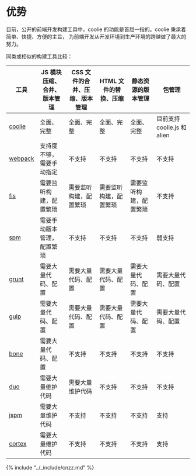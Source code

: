 # 优势

目前，公开的前端开发构建工具中，coolie 的功能是首屈一指的。coolie 秉承着简单、快捷、方便的主旨，
为前端开发从开发环境到生产环境的跨越做了最大的努力。

同类或相似的构建工具比较：

工具 | JS 模块压缩、合并、版本管理 | CSS 文件的合并、压缩、版本管理 | HTML 文件的替换、压缩 | 静态资源的版本管理 | 包管理
----|-------------------------|---------------------------|--------------------|-----------------|------
[coolie](https://www.npmjs.com/package/coolie) | 全面、完整 | 全面、完整 | 全面、完整 | 全面、完整 | 目前支持 coolie.js 和 alien
[webpack](https://www.npmjs.com/package/webpack) | 支持度不够，需要手动指定 | 不支持 | 不支持 | 不支持 | 不支持
[fis](https://www.npmjs.com/package/fis) | 需要监听构建，配置繁琐 | 需要监听构建，配置繁琐 | 需要监听构建，配置繁琐 | 需要监听构建，配置繁琐 | 不支持
[spm](https://www.npmjs.com/package/spm) | 需要手动版本管理，配置繁琐 | 不支持 | 不支持 | 不支持 | 弱支持
[grunt](https://www.npmjs.com/package/grunt) | 需要大量代码、配置 | 需要大量代码、配置 | 需要大量代码、配置 | 需要大量代码、配置 | 需要大量代码、配置
[gulp](https://www.npmjs.com/package/gulp) | 需要大量代码、配置 | 需要大量代码、配置 | 需要大量代码、配置 | 需要大量代码、配置 | 需要大量代码、配置
[bone](https://www.npmjs.com/package/bone) | 需要大量代码、配置 | 不支持 | 不支持 | 不支持 | 不支持
[duo](https://www.npmjs.com/package/duo) | 需要大量维护代码 |  需要大量维护代码 |  不支持 | 不支持 | 不支持
[jspm](https://www.npmjs.com/package/jspm) | 需要大量维护代码 |  不支持 |  不支持 | 不支持 | 支持
[cortex](https://www.npmjs.com/package/cortex) | 需要大量维护代码 |  不支持 |  不支持 | 不支持 | 支持


{% include "../_include/cnzz.md" %}

